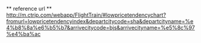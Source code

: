 

** reference url **
http://m.ctrip.com/webapp/FlightTrain/#lowpricetendencychart?fromurl=lowpricetendencyindex&departcitycode=sha&departcityname=%e4%b8%8a%e6%b5%b7&arrivecitycode=bjs&arrivecityname=%e5%8c%97%e4%ba%ac